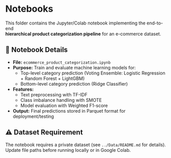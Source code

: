 # Notebooks

This folder contains the Jupyter/Colab notebook implementing the end-to-end  
**hierarchical product categorization pipeline** for an e-commerce dataset.

## 📜 Notebook Details
- **File:** `ecommerce_product_categorization.ipynb`
- **Purpose:** Train and evaluate machine learning models for:
  - Top-level category prediction (Voting Ensemble: Logistic Regression + Random Forest + LightGBM)
  - Bottom-level category prediction (Ridge Classifier)
- **Features:**
  - Text preprocessing with TF-IDF
  - Class imbalance handling with SMOTE
  - Model evaluation with Weighted F1-score
- **Output:** Final predictions stored in Parquet format for deployment/testing

## ⚠️ Dataset Requirement
The notebook requires a private dataset (see `../Data/README.md` for details).
Update file paths before running locally or in Google Colab.
